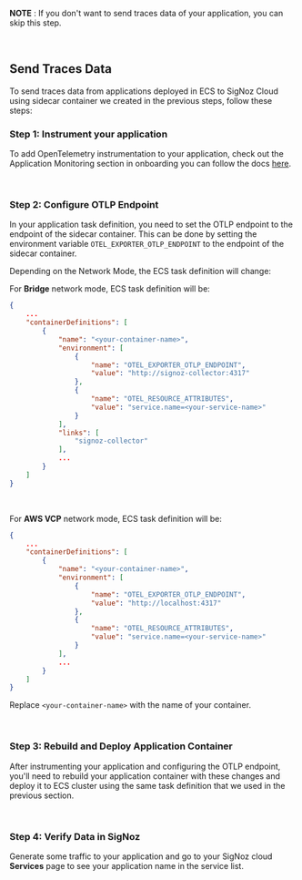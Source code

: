 **NOTE** : If you don't want to send traces data of your application, you can skip this step.

&nbsp;

## Send Traces Data

To send traces data from applications deployed in ECS to SigNoz Cloud using sidecar container we created in the previous steps, follow these steps:

### Step 1: Instrument your application
To add OpenTelemetry instrumentation to your application, check out the Application Monitoring section in onboarding you can follow the docs [here](https://signoz.io/docs/instrumentation/).

&nbsp;

### Step 2: Configure OTLP Endpoint

In your application task definition, you need to set the OTLP endpoint to the endpoint of the sidecar container. This can be done by setting the environment variable `OTEL_EXPORTER_OTLP_ENDPOINT` to the endpoint of the sidecar container.

Depending on the Network Mode, the ECS task definition will change:

For **Bridge** network mode, ECS task definition will be:

```json
{
    ...
    "containerDefinitions": [
        {
            "name": "<your-container-name>",
            "environment": [
                {
                    "name": "OTEL_EXPORTER_OTLP_ENDPOINT",
                    "value": "http://signoz-collector:4317"
                },
                {
                    "name": "OTEL_RESOURCE_ATTRIBUTES",
                    "value": "service.name=<your-service-name>"
                }
            ],
            "links": [
                "signoz-collector"
            ],
            ...
        }
    ]
}
```
&nbsp;

For **AWS VCP** network mode, ECS task definition will be:

```json
{
    ...
    "containerDefinitions": [
        {
            "name": "<your-container-name>",
            "environment": [
                {
                    "name": "OTEL_EXPORTER_OTLP_ENDPOINT",
                    "value": "http://localhost:4317"
                },
                {
                    "name": "OTEL_RESOURCE_ATTRIBUTES",
                    "value": "service.name=<your-service-name>"
                }
            ],
            ...
        }
    ]
}
```

Replace `<your-container-name>` with the name of your container.

&nbsp;

### Step 3: Rebuild and Deploy Application Container

After instrumenting your application and configuring the OTLP endpoint, you'll need to rebuild your application container with these changes and deploy it to ECS cluster using the same task definition that we used in the previous section.

&nbsp;

### Step 4: Verify Data in SigNoz

Generate some traffic to your application and go to your SigNoz cloud **Services** page to see your application name in the service list.
